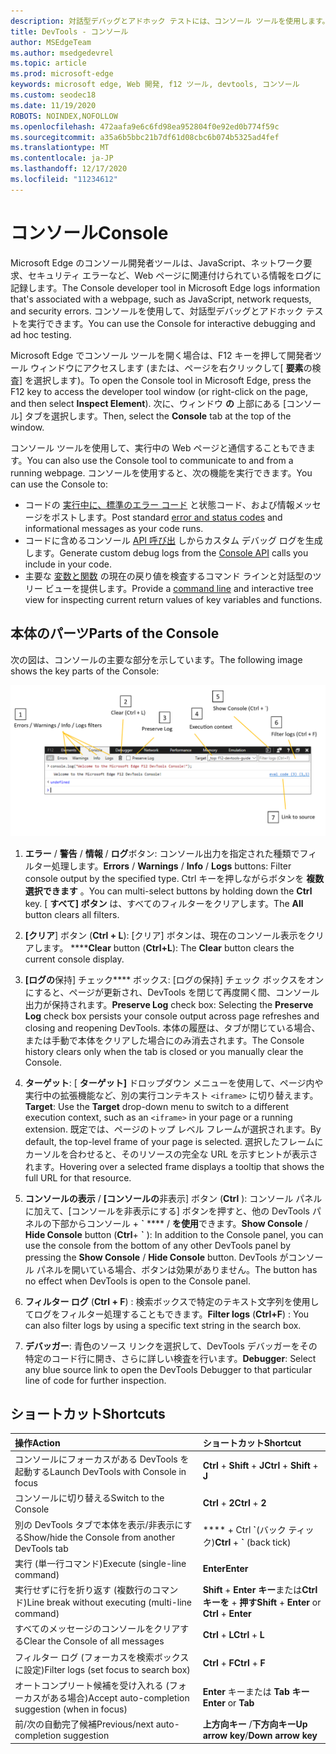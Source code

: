```yaml
---
description: 対話型デバッグとアドホック テストには、コンソール ツールを使用します。
title: DevTools - コンソール
author: MSEdgeTeam
ms.author: msedgedevrel
ms.topic: article
ms.prod: microsoft-edge
keywords: microsoft edge, Web 開発, f12 ツール, devtools, コンソール
ms.custom: seodec18
ms.date: 11/19/2020
ROBOTS: NOINDEX,NOFOLLOW
ms.openlocfilehash: 472aafa9e6c6fd98ea952804f0e92ed0b774f59c
ms.sourcegitcommit: a35a6b5bbc21b7df61d08cbc6b074b5325ad4fef
ms.translationtype: MT
ms.contentlocale: ja-JP
ms.lasthandoff: 12/17/2020
ms.locfileid: "11234612"
---
```

# <span data-ttu-id="f42a9-104">コンソール</span><span class="sxs-lookup"><span data-stu-id="f42a9-104">Console</span></span>

<span data-ttu-id="f42a9-105">Microsoft Edge のコンソール開発者ツールは、JavaScript、ネットワーク要求、セキュリティ エラーなど、Web ページに関連付けられている情報をログに記録します。</span><span class="sxs-lookup"><span data-stu-id="f42a9-105">The Console developer tool in Microsoft Edge logs information that's associated with a webpage, such as JavaScript, network requests, and security errors.</span></span> <span data-ttu-id="f42a9-106">コンソールを使用して、対話型デバッグとアドホック テストを実行できます。</span><span class="sxs-lookup"><span data-stu-id="f42a9-106">You can use the Console for interactive debugging and ad hoc testing.</span></span> 

<span data-ttu-id="f42a9-107">Microsoft Edge でコンソール ツールを開く場合は、F12 キーを押して開発者ツール ウィンドウにアクセスします (または、ページを右クリックして[ **要素**の検査] を選択します)。</span><span class="sxs-lookup"><span data-stu-id="f42a9-107">To open the Console tool in Microsoft Edge, press the F12 key to access the developer tool window (or right-click on the page, and then select **Inspect Element**).</span></span> <span data-ttu-id="f42a9-108">次に、ウィンドウ **の** 上部にある [コンソール] タブを選択します。</span><span class="sxs-lookup"><span data-stu-id="f42a9-108">Then, select the **Console** tab at the top of the window.</span></span> 

<span data-ttu-id="f42a9-109">コンソール ツールを使用して、実行中の Web ページと通信することもできます。</span><span class="sxs-lookup"><span data-stu-id="f42a9-109">You can also use the Console tool to communicate to and from a running webpage.</span></span> <span data-ttu-id="f42a9-110">コンソールを使用すると、次の機能を実行できます。</span><span class="sxs-lookup"><span data-stu-id="f42a9-110">You can use the Console to:</span></span>

- <span data-ttu-id="f42a9-111">コードの [実行中に、標準のエラー コード](./console/error-and-status-codes.md) と状態コード、および情報メッセージをポストします。</span><span class="sxs-lookup"><span data-stu-id="f42a9-111">Post standard [error and status codes](./console/error-and-status-codes.md) and informational messages as your code runs.</span></span>
- <span data-ttu-id="f42a9-112">コードに含めるコンソール [API 呼び出](./console/console-api.md) しからカスタム デバッグ ログを生成します。</span><span class="sxs-lookup"><span data-stu-id="f42a9-112">Generate custom debug logs from the [Console API](./console/console-api.md) calls you include in your code.</span></span>
- <span data-ttu-id="f42a9-113">主要な [変数と関数](./console/command-line.md) の現在の戻り値を検査するコマンド ラインと対話型のツリー ビューを提供します。</span><span class="sxs-lookup"><span data-stu-id="f42a9-113">Provide a [command line](./console/command-line.md) and interactive tree view for inspecting current return values of key variables and functions.</span></span>

## <span data-ttu-id="f42a9-114">本体のパーツ</span><span class="sxs-lookup"><span data-stu-id="f42a9-114">Parts of the Console</span></span>

<span data-ttu-id="f42a9-115">次の図は、コンソールの主要な部分を示しています。</span><span class="sxs-lookup"><span data-stu-id="f42a9-115">The following image shows the key parts of the Console:</span></span>

![Microsoft Edge DevTools コンソール](./media/console.png)

1. <span data-ttu-id="f42a9-117">**エラー**  / **警告**  / **情報**  / **ログ**ボタン: コンソール出力を指定された種類でフィルター処理します。</span><span class="sxs-lookup"><span data-stu-id="f42a9-117">**Errors** / **Warnings** / **Info** / **Logs** buttons: Filter console output by the specified type.</span></span> <span data-ttu-id="f42a9-118">Ctrl キーを押しながらボタンを **複数選択できます** 。</span><span class="sxs-lookup"><span data-stu-id="f42a9-118">You can multi-select buttons by holding down the **Ctrl** key.</span></span> <span data-ttu-id="f42a9-119">[ **すべて] ボタン** は、すべてのフィルターをクリアします。</span><span class="sxs-lookup"><span data-stu-id="f42a9-119">The **All** button clears all filters.</span></span>

2. <span data-ttu-id="f42a9-120">**[クリア**] ボタン (**Ctrl + L**): [クリア] ボタンは、現在のコンソール表示をクリアします。 \*\*\*\*</span><span class="sxs-lookup"><span data-stu-id="f42a9-120">**Clear** button (**Ctrl+L**): The **Clear** button clears the current console display.</span></span>

3. <span data-ttu-id="f42a9-121">**[ログの**保持] チェック\*\*\*\* ボックス: [ログの保持] チェック ボックスをオンにすると、ページが更新され、DevTools を閉じて再度開く間、コンソール出力が保持されます。</span><span class="sxs-lookup"><span data-stu-id="f42a9-121">**Preserve Log** check box: Selecting the **Preserve Log** check box persists your console output across page refreshes and closing and reopening DevTools.</span></span> <span data-ttu-id="f42a9-122">本体の履歴は、タブが閉じている場合、または手動で本体をクリアした場合にのみ消去されます。</span><span class="sxs-lookup"><span data-stu-id="f42a9-122">The Console history clears only when the tab is closed or you manually clear the Console.</span></span>

4. <span data-ttu-id="f42a9-123">**ターゲット**: [ **ターゲット]** ドロップダウン メニューを使用して、ページ内や実行中の拡張機能など、別の実行コンテキスト `<iframe>` に切り替えます。</span><span class="sxs-lookup"><span data-stu-id="f42a9-123">**Target**: Use the **Target** drop-down menu to switch to a different execution context, such as an `<iframe>` in your page or a running extension.</span></span> <span data-ttu-id="f42a9-124">既定では、ページのトップ レベル フレームが選択されます。</span><span class="sxs-lookup"><span data-stu-id="f42a9-124">By default, the top-level frame of your page is selected.</span></span> <span data-ttu-id="f42a9-125">選択したフレームにカーソルを合わせると、そのリソースの完全な URL を示すヒントが表示されます。</span><span class="sxs-lookup"><span data-stu-id="f42a9-125">Hovering over a selected frame displays a tooltip that shows the full URL for that resource.</span></span>

5. <span data-ttu-id="f42a9-126">**コンソールの表示**  / **[コンソールの**非表示] ボタン (**Ctrl** ): コンソール パネルに加えて、[コンソールを非表示にする] ボタンを押すと、他の DevTools パネルの下部からコンソール +  **&grave;** \*\*\*\*  /  **を使用**できます。</span><span class="sxs-lookup"><span data-stu-id="f42a9-126">**Show Console** / **Hide Console** button (**Ctrl**+ **&grave;** ): In addition to the Console panel, you can use the console from the bottom of any other DevTools panel by pressing the **Show Console** / **Hide Console** button.</span></span> <span data-ttu-id="f42a9-127">DevTools がコンソール パネルを開いている場合、ボタンは効果がありません。</span><span class="sxs-lookup"><span data-stu-id="f42a9-127">The button has no effect when DevTools is open to the Console panel.</span></span>
 
6. <span data-ttu-id="f42a9-128">**フィルター ログ** (**Ctrl + F**) : 検索ボックスで特定のテキスト文字列を使用してログをフィルター処理することもできます。</span><span class="sxs-lookup"><span data-stu-id="f42a9-128">**Filter logs** (**Ctrl+F**) : You can also filter logs by using a specific text string in the search box.</span></span>

7. <span data-ttu-id="f42a9-129">**デバッガー**: 青色のソース リンクを選択して、DevTools デバッガーをその特定のコード行に開き、さらに詳しい検査を行います。</span><span class="sxs-lookup"><span data-stu-id="f42a9-129">**Debugger**: Select any blue source link to open the DevTools Debugger to that particular line of code for further inspection.</span></span>

## <span data-ttu-id="f42a9-130">ショートカット</span><span class="sxs-lookup"><span data-stu-id="f42a9-130">Shortcuts</span></span>

<span data-ttu-id="f42a9-131">操作</span><span class="sxs-lookup"><span data-stu-id="f42a9-131">Action</span></span>                                            | <span data-ttu-id="f42a9-132">ショートカット</span><span class="sxs-lookup"><span data-stu-id="f42a9-132">Shortcut</span></span>               
:-------------------------------------------------| :----------------------
<span data-ttu-id="f42a9-133">コンソールにフォーカスがある DevTools を起動する</span><span class="sxs-lookup"><span data-stu-id="f42a9-133">Launch DevTools with Console in focus</span></span>             | <span data-ttu-id="f42a9-134">**Ctrl**  + **Shift**  + **J**</span><span class="sxs-lookup"><span data-stu-id="f42a9-134">**Ctrl** + **Shift** + **J**</span></span> 
<span data-ttu-id="f42a9-135">コンソールに切り替える</span><span class="sxs-lookup"><span data-stu-id="f42a9-135">Switch to the Console</span></span>                                 | <span data-ttu-id="f42a9-136">**Ctrl**  + **2**</span><span class="sxs-lookup"><span data-stu-id="f42a9-136">**Ctrl** + **2**</span></span>           
<span data-ttu-id="f42a9-137">別の DevTools タブで本体を表示/非表示にする</span><span class="sxs-lookup"><span data-stu-id="f42a9-137">Show/hide the Console from another DevTools tab</span></span>       | <span data-ttu-id="f42a9-138">\*\*\*\*  +  Ctrl **&grave;**(バック ティック)</span><span class="sxs-lookup"><span data-stu-id="f42a9-138">**Ctrl** + **&grave;** (back tick)</span></span>  
<span data-ttu-id="f42a9-139">実行 (単一行コマンド)</span><span class="sxs-lookup"><span data-stu-id="f42a9-139">Execute (single-line command)</span></span>                     | **<span data-ttu-id="f42a9-140">Enter</span><span class="sxs-lookup"><span data-stu-id="f42a9-140">Enter</span></span>**                
<span data-ttu-id="f42a9-141">実行せずに行を折り返す (複数行のコマンド)</span><span class="sxs-lookup"><span data-stu-id="f42a9-141">Line break without executing (multi-line command)</span></span> | <span data-ttu-id="f42a9-142">**Shift**  + **Enter キー**または**Ctrl キーを**  +  **押す**</span><span class="sxs-lookup"><span data-stu-id="f42a9-142">**Shift** + **Enter** or **Ctrl** + **Enter**</span></span>      
<span data-ttu-id="f42a9-143">すべてのメッセージのコンソールをクリアする</span><span class="sxs-lookup"><span data-stu-id="f42a9-143">Clear the Console of all messages</span></span>                 | <span data-ttu-id="f42a9-144">**Ctrl**  + **L**</span><span class="sxs-lookup"><span data-stu-id="f42a9-144">**Ctrl** + **L**</span></span>           
<span data-ttu-id="f42a9-145">フィルター ログ (フォーカスを検索ボックスに設定)</span><span class="sxs-lookup"><span data-stu-id="f42a9-145">Filter logs (set focus to search box)</span></span>             | <span data-ttu-id="f42a9-146">**Ctrl**  + **F**</span><span class="sxs-lookup"><span data-stu-id="f42a9-146">**Ctrl** + **F**</span></span>           
<span data-ttu-id="f42a9-147">オートコンプリート候補を受け入れる (フォーカスがある場合)</span><span class="sxs-lookup"><span data-stu-id="f42a9-147">Accept auto-completion suggestion (when in focus)</span></span> | <span data-ttu-id="f42a9-148">**Enter** キーまたは **Tab キー**</span><span class="sxs-lookup"><span data-stu-id="f42a9-148">**Enter** or **Tab**</span></span>       
<span data-ttu-id="f42a9-149">前/次の自動完了候補</span><span class="sxs-lookup"><span data-stu-id="f42a9-149">Previous/next auto-completion suggestion</span></span>          | <span data-ttu-id="f42a9-150">**上方向キー** /**下方向キー**</span><span class="sxs-lookup"><span data-stu-id="f42a9-150">**Up arrow key**/**Down arrow key**</span></span>   
